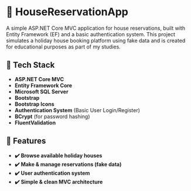 # 🏡 HouseReservationApp

A simple ASP.NET Core MVC application for house reservations, built with Entity Framework (EF) and a basic authentication system. This project simulates a holiday house booking platform using fake data and is created for educational purposes as part of my studies.

## 🔹 Tech Stack  

- **ASP.NET Core MVC**  
- **Entity Framework Core**
- **Microsoft SQL Server**  
- **Bootstrap**
- **Bootstrap Icons**
- **Authentication System** (Basic User Login/Register)
- **BCrypt** (for password hashing)
- **FluentValidation**


## 🔹 Features

- **✔️ Browse available holiday houses**
- **✔️ Make & manage reservations (fake data)**
- **✔️ User authentication system**
- **✔️ Simple & clean MVC architecture**
